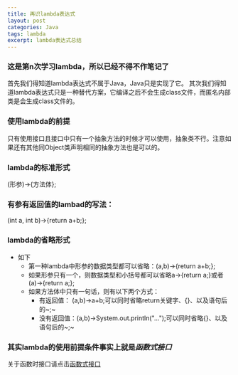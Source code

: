 ```yaml
---
title: 再识lambda表达式
layout: post
categories: Java
tags: lambda
excerpt: lambda表达式总结
---
```

### 这是第n次学习lambda，所以已经不得不作笔记了
首先我们得知道lambda表达式不属于Java，Java只是实现了它。
其次我们得知道lambda表达式只是一种替代方案，它编译之后不会生成class文件，而匿名内部类是会生成class文件的。
### 使用lambda的前提
只有使用接口且接口中只有一个抽象方法的时候才可以使用，抽象类不行。注意如果还有其他同Object类声明相同的抽象方法也是可以的。
### lambda的标准形式
(形参)->{方法体};
### 有参有返回值的lambad的写法：
(int a, int b)->{return a+b;};
### lambda的省略形式
* 如下
   * 第一种lambda中形参的数据类型都可以省略：(a,b)->{return a+b;};
   * 如果形参只有一个，则数据类型和小括号都可以省略a->{return a;}或者(a)->{return a;};
   * 如果方法体中只有一句话，则有以下两个方式：
      * 有返回值： (a,b)->a+b;可以同时省略return关键字、{}、以及语句后的~;~
	  * 没有返回值：(a,b)->System.out.println("...");可以同时省略{}、以及语句后的~;~
### 其实lambda的使用前提条件事实上就是***函数式接口***
关于函数时接口请点击<a href="https://edgorange.github.io/2019/11/25/article-函数式接口">函数式接口</a>